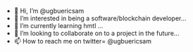 - 👋 Hi, I’m @ugbuericsam
- 👀 I’m interested in being a software/blockchain developer...
- 🌱 I’m currently learning hmtl ...
- 💞️ I’m looking to collaborate on to a project in the future...
- 📫 How to reach me on twitter= @ugbuericsam

<!---
Samykoke09/Samykoke09 is a ✨ special ✨ repository because its `README.md` (this file) appears on your GitHub profile.
You can click the Preview link to take a look at your changes.
--->
